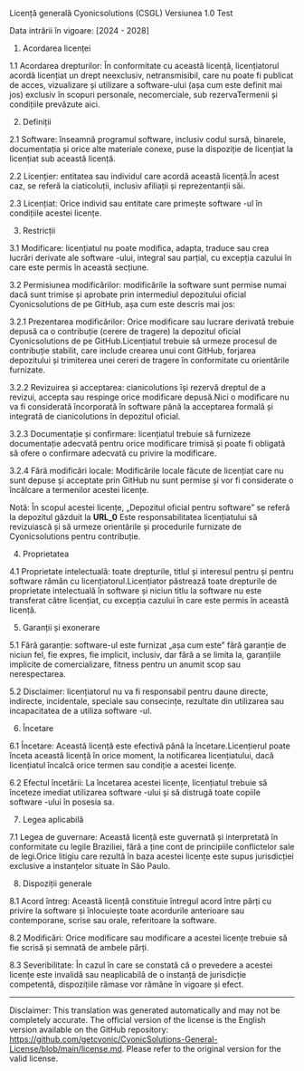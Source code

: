 Licență generală Cyonicsolutions (CSGL)
Versiunea 1.0 Test

Data intrării în vigoare: [2024 - 2028]

1. Acordarea licenței

1.1 Acordarea drepturilor: În conformitate cu această licență, licențiatorul acordă licențiat un drept neexclusiv, netransmisibil, care nu poate fi publicat de acces, vizualizare și utilizare a software-ului (așa cum este definit mai jos) exclusiv în scopuri personale, necomerciale, sub rezervaTermenii și condițiile prevăzute aici.

2. Definiții

2.1 Software: înseamnă programul software, inclusiv codul sursă, binarele, documentația și orice alte materiale conexe, puse la dispoziție de licențiat la licențiat sub această licență.

2.2 Licențier: entitatea sau individul care acordă această licență.În acest caz, se referă la ciaticoluții, inclusiv afiliații și reprezentanții săi.

2.3 Licențiat: Orice individ sau entitate care primește software -ul în condițiile acestei licențe.

3. Restricții

3.1 Modificare: licențiatul nu poate modifica, adapta, traduce sau crea lucrări derivate ale software -ului, integral sau parțial, cu excepția cazului în care este permis în această secțiune.

3.2 Permisiunea modificărilor: modificările la software sunt permise numai dacă sunt trimise și aprobate prin intermediul depozitului oficial Cyonicsolutions de pe GitHub, așa cum este descris mai jos:

3.2.1 Prezentarea modificărilor: Orice modificare sau lucrare derivată trebuie depusă ca o contribuție (cerere de tragere) la depozitul oficial Cyonicsolutions de pe GitHub.Licențiatul trebuie să urmeze procesul de contribuție stabilit, care include crearea unui cont GitHub, forjarea depozitului și trimiterea unei cereri de tragere în conformitate cu orientările furnizate.

3.2.2 Revizuirea și acceptarea: cianicolutions își rezervă dreptul de a revizui, accepta sau respinge orice modificare depusă.Nici o modificare nu va fi considerată încorporată în software până la acceptarea formală și integrată de cianicolutions în depozitul oficial.

3.2.3 Documentație și confirmare: licențiatul trebuie să furnizeze documentație adecvată pentru orice modificare trimisă și poate fi obligată să ofere o confirmare adecvată cu privire la modificare.

3.2.4 Fără modificări locale: Modificările locale făcute de licențiat care nu sunt depuse și acceptate prin GitHub nu sunt permise și vor fi considerate o încălcare a termenilor acestei licențe.

Notă: În scopul acestei licențe, „Depozitul oficial pentru software” se referă la depozitul găzduit la __URL_0__ Este responsabilitatea licențiatului să revizuiască și să urmeze orientările și procedurile furnizate de Cyonicsolutions pentru contribuție.

4. Proprietatea

4.1 Proprietate intelectuală: toate drepturile, titlul și interesul pentru și pentru software rămân cu licențiatorul.Licențiator păstrează toate drepturile de proprietate intelectuală în software și niciun titlu la software nu este transferat către licențiat, cu excepția cazului în care este permis în această licență.

5. Garanții și exonerare

5.1 Fără garanție: software-ul este furnizat „așa cum este” fără garanție de niciun fel, fie expres, fie implicit, inclusiv, dar fără a se limita la, garanțiile implicite de comercializare, fitness pentru un anumit scop sau nerespectarea.

5.2 Disclaimer: licențiatorul nu va fi responsabil pentru daune directe, indirecte, incidentale, speciale sau consecințe, rezultate din utilizarea sau incapacitatea de a utiliza software -ul.

6. Încetare

6.1 Încetare: Această licență este efectivă până la încetare.Licențierul poate înceta această licență în orice moment, la notificarea licențiatului, dacă licențiatul încalcă orice termen sau condiție a acestei licențe.

6.2 Efectul încetării: La încetarea acestei licențe, licențiatul trebuie să înceteze imediat utilizarea software -ului și să distrugă toate copiile software -ului în posesia sa.

7. Legea aplicabilă

7.1 Legea de guvernare: Această licență este guvernată și interpretată în conformitate cu legile Braziliei, fără a ține cont de principiile conflictelor sale de legi.Orice litigiu care rezultă în baza acestei licențe este supus jurisdicției exclusive a instanțelor situate în São Paulo.

8. Dispoziții generale

8.1 Acord întreg: Această licență constituie întregul acord între părți cu privire la software și înlocuiește toate acordurile anterioare sau contemporane, scrise sau orale, referitoare la software.

8.2 Modificări: Orice modificare sau modificare a acestei licențe trebuie să fie scrisă și semnată de ambele părți.

8.3 Severibilitate: În cazul în care se constată că o prevedere a acestei licențe este invalidă sau neaplicabilă de o instanță de jurisdicție competentă, dispozițiile rămase vor rămâne în vigoare și efect.

---
Disclaimer: This translation was generated automatically and may not be completely accurate. The official version of the license is the English version available on the GitHub repository: https://github.com/getcyonic/CyonicSolutions-General-License/blob/main/license.md. Please refer to the original version for the valid license.